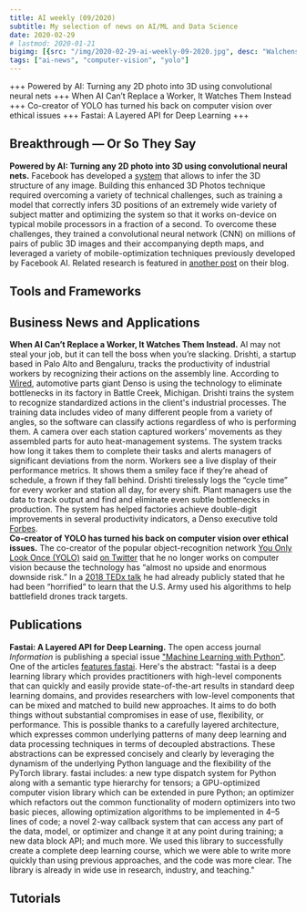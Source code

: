 ```yaml
---
title: AI weekly (09/2020)
subtitle: My selection of news on AI/ML and Data Science
date: 2020-02-29
# lastmod: 2020-01-21
bigimg: [{src: "/img/2020-02-29-ai-weekly-09-2020.jpg", desc: "Walchenseekraftwerk (2019)"}]
tags: ["ai-news", "computer-vision", "yolo"]
---
```


+++ Powered by AI: Turning any 2D photo into 3D using convolutional neural nets +++ When AI Can’t Replace a Worker, It Watches Them Instead +++ Co-creator of YOLO has turned his back on computer vision over ethical issues +++ Fastai: A Layered API for Deep Learning +++
 
<!--more-->


## Breakthrough &mdash; Or So They Say

**Powered by AI: Turning any 2D photo into 3D using convolutional neural nets.** Facebook has developed a [system](https://ai.facebook.com/blog/-powered-by-ai-turning-any-2d-photo-into-3d-using-convolutional-neural-nets/) that allows to infer the 3D structure of any image. Building this enhanced 3D Photos technique required overcoming a variety of technical challenges, such as training a model that correctly infers 3D positions of an extremely wide variety of subject matter and optimizing the system so that it works on-device on typical mobile processors in a fraction of a second. To overcome these challenges, they trained a convolutional neural network (CNN) on millions of pairs of public 3D images and their accompanying depth maps, and leveraged a variety of mobile-optimization techniques previously developed by Facebook AI. Related research is featured in [another post](https://ai.facebook.com/blog/pushing-state-of-the-art-in-3d-content-understanding/) on their blog.

## Tools and Frameworks

 


## Business News and Applications

**When AI Can’t Replace a Worker, It Watches Them Instead.** AI may not steal your job, but it can tell the boss when you’re slacking.
Drishti, a startup based in Palo Alto and Bengaluru, tracks the productivity of industrial workers by recognizing their actions on the assembly line. According to [Wired](https://www.wired.com/story/when-ai-cant-replace-worker-watches-them-instead/), automotive parts giant Denso is using the technology to eliminate bottlenecks in its factory in Battle Creek, Michigan. Drishti trains the system to recognize standardized actions in the client's industrial processes. The training data includes video of many different people from a variety of angles, so the software can classify actions regardless of who is performing them. A camera over each station captured workers’ movements as they assembled parts for auto heat-management systems. The system tracks how long it takes them to complete their tasks and alerts managers of significant deviations from the norm. Workers see a live display of their performance metrics. It shows them a smiley face if they’re ahead of schedule, a frown if they fall behind. Drishti tirelessly logs the “cycle time” for every worker and station all day, for every shift. Plant managers use the data to track output and find and eliminate even subtle bottlenecks in production. The system has helped factories achieve double-digit improvements in several productivity indicators, a Denso executive told [Forbes](https://www.forbes.com/sites/amyfeldman/2020/02/12/manufacturing-automation-startup-drishti-backed-by-andreessen-signs-on-more-than-10-clients-including--auto-parts-giant-denso/#680bbfc9795f).  
**Co-creator of YOLO has turned his back on computer vision over ethical issues.** The co-creator of the popular object-recognition network [You Only Look Once (YOLO)](https://pjreddie.com/darknet/yolo/) said [on Twitter](https://twitter.com/pjreddie/status/1230523827446091776) that he no longer works on computer vision because the technology has “almost no upside and enormous downside risk.” In a [2018 TEDx talk](https://www.youtube.com/watch?v=XS2UWYuh5u0) he had already publicly stated that he had been “horrified” to learn that the U.S. Army used his algorithms to help battlefield drones track targets.


## Publications
 
**Fastai: A Layered API for Deep Learning.** The open access journal *Information* is publishing a special issue ["Machine Learning with Python"](https://www.mdpi.com/journal/information/special_issues/ML_Python). One of the articles [features fastai](https://www.mdpi.com/2078-2489/11/3/137). Here's the abstract: "fastai is a deep learning library which provides practitioners with high-level components that can quickly and easily provide state-of-the-art results in standard deep learning domains, and provides researchers with low-level components that can be mixed and matched to build new approaches. It aims to do both things without substantial compromises in ease of use, flexibility, or performance. This is possible thanks to a carefully layered architecture, which expresses common underlying patterns of many deep learning and data processing techniques in terms of decoupled abstractions. These abstractions can be expressed concisely and clearly by leveraging the dynamism of the underlying Python language and the flexibility of the PyTorch library. fastai includes: a new type dispatch system for Python along with a semantic type hierarchy for tensors; a GPU-optimized computer vision library which can be extended in pure Python; an optimizer which refactors out the common functionality of modern optimizers into two basic pieces, allowing optimization algorithms to be implemented in 4–5 lines of code; a novel 2-way callback system that can access any part of the data, model, or optimizer and change it at any point during training; a new data block API; and much more. We used this library to successfully create a complete deep learning course, which we were able to write more quickly than using previous approaches, and the code was more clear. The library is already in wide use in research, industry, and teaching."




## Tutorials

 



